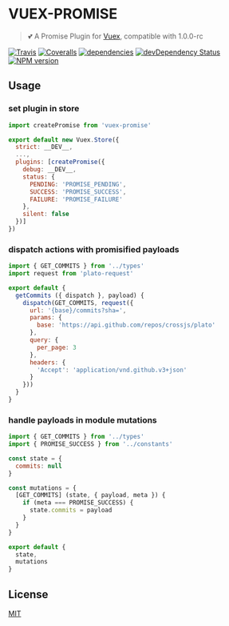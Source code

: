 # VUEX-PROMISE

> :two_hearts: A Promise Plugin for [Vuex](https://github.com/vuejs/vuex), compatible with 1.0.0-rc

[![Travis](https://img.shields.io/travis/crossjs/vuex-promise.svg?style=flat-square)](https://travis-ci.org/crossjs/vuex-promise)
[![Coveralls](https://img.shields.io/coveralls/crossjs/vuex-promise.svg?style=flat-square)](https://coveralls.io/github/crossjs/vuex-promise)
[![dependencies](https://david-dm.org/crossjs/vuex-promise.svg?style=flat-square)](https://david-dm.org/crossjs/vuex-promise)
[![devDependency Status](https://david-dm.org/crossjs/vuex-promise/dev-status.svg?style=flat-square)](https://david-dm.org/crossjs/vuex-promise#info=devDependencies)
[![NPM version](https://img.shields.io/npm/v/vuex-promise.svg?style=flat-square)](https://npmjs.org/package/vuex-promise)

## Usage

### set plugin in store

``` js
import createPromise from 'vuex-promise'

export default new Vuex.Store({
  strict: __DEV__,
  ...,
  plugins: [createPromise({
    debug: __DEV__,
    status: {
      PENDING: 'PROMISE_PENDING',
      SUCCESS: 'PROMISE_SUCCESS',
      FAILURE: 'PROMISE_FAILURE'
    },
    silent: false
  })]
})
```

### dispatch actions with promisified payloads

``` js
import { GET_COMMITS } from '../types'
import request from 'plato-request'

export default {
  getCommits ({ dispatch }, payload) {
    dispatch(GET_COMMITS, request({
      url: '{base}/commits?sha=',
      params: {
        base: 'https://api.github.com/repos/crossjs/plato'
      },
      query: {
        per_page: 3
      },
      headers: {
        'Accept': 'application/vnd.github.v3+json'
      }
    }))
  }
}
```

### handle payloads in module mutations

``` js
import { GET_COMMITS } from '../types'
import { PROMISE_SUCCESS } from '../constants'

const state = {
  commits: null
}

const mutations = {
  [GET_COMMITS] (state, { payload, meta }) {
    if (meta === PROMISE_SUCCESS) {
      state.commits = payload
    }
  }
}

export default {
  state,
  mutations
}
```

## License

[MIT](http://opensource.org/licenses/MIT)
